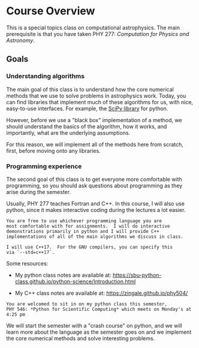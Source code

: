 # Course Overview

This is a special topics class on computational astrophysics.  The
main prerequisite is that you have taken PHY 277: *Computation for
Physics and Astronomy*.

## Goals

### Understanding algorithms

The main goal of this class is to understand how the core numerical
methods that we use to solve problems in astrophysics work.  Today,
you can find libraries that implement much of these algorithms for us,
with nice, easy-to-use interfaces.  For example, the [SciPy
library](https://scipy.org/) for python.

However, before we use a "black box" implementation of a method, we
should understand the basics of the algorithm, how it works, and
importantly, what are the underlying assumptions.

For this reason, we will implement all of the methods here from
scratch, first, before moving onto any libraries.

### Programming experience


The second goal of this class is to get everyone more comfortable
with programming, so you should ask questions about programming as
they arise during the semester.

Usually, PHY 277 teaches Fortran and C++.  In this course, I will also
use python, since it makes interactive coding during the lectures a
lot easier.

```{note}
You are free to use whichever programming language you are
most comfortable with for assignments.  I will do interactive
demonstrations primarily in python and I will provide C++
implementations of all of the main algorithms we discuss in class.
```

```{warning}
I will use C++17.  For the GNU compilers, you can specify this
via `--std=c++17`.
```


Some resources:

* My python class notes are available at: https://sbu-python-class.github.io/python-science/Introduction.html

* My C++ class notes are available at: https://zingale.github.io/phy504/

```{note}
You are welcomed to sit in on my python class this semester,
PHY 546: *Python for Scientific Computing* which meets on Monday's at 4:25 pm
```

We will start the semester with a "crash course" on python, and we
will learn more about the language as the semester goes on and we
implement the core numerical methods and solve interesting problems.

